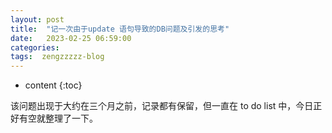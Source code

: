 ```yaml
---
layout: post
title:  "记一次由于update 语句导致的DB问题及引发的思考"
date:   2023-02-25 06:59:00
categories: 
tags:  zengzzzzz-blog
---
```


* content
{:toc}

该问题出现于大约在三个月之前，记录都有保留，但一直在 to do list 中，今日正好有空就整理了一下。  
  
&nbsp;
